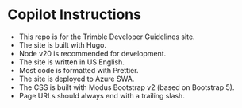 # Copilot Instructions

- This repo is for the Trimble Developer Guidelines site.
- The site is built with Hugo.
- Node v20 is recommended for development.
- The site is written in US English.
- Most code is formatted with Prettier.
- The site is deployed to Azure SWA.
- The CSS is built with Modus Bootstrap v2 (based on Bootstrap 5).
- Page URLs should always end with a trailing slash.
